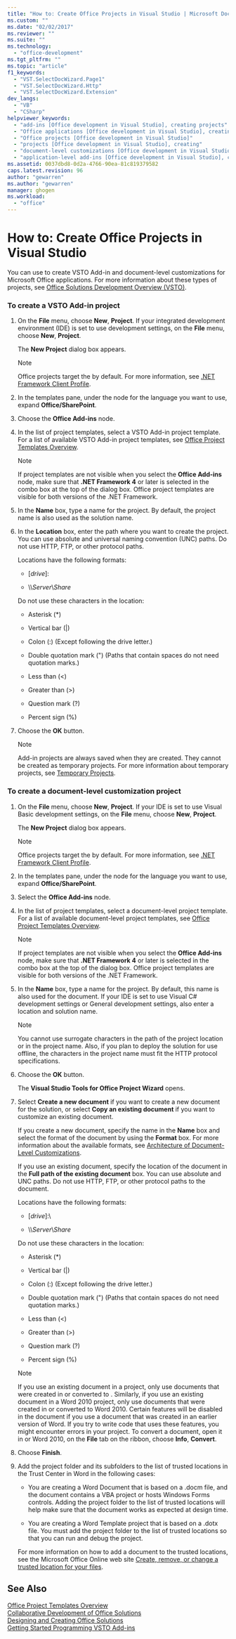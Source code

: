 ```yaml
---
title: "How to: Create Office Projects in Visual Studio | Microsoft Docs"
ms.custom: ""
ms.date: "02/02/2017"
ms.reviewer: ""
ms.suite: ""
ms.technology: 
  - "office-development"
ms.tgt_pltfrm: ""
ms.topic: "article"
f1_keywords: 
  - "VST.SelectDocWizard.Page1"
  - "VST.SelectDocWizard.Http"
  - "VST.SelectDocWizard.Extension"
dev_langs: 
  - "VB"
  - "CSharp"
helpviewer_keywords: 
  - "add-ins [Office development in Visual Studio], creating projects"
  - "Office applications [Office development in Visual Studio], creating"
  - "Office projects [Office development in Visual Studio]"
  - "projects [Office development in Visual Studio], creating"
  - "document-level customizations [Office development in Visual Studio], creating"
  - "application-level add-ins [Office development in Visual Studio], creating projects"
ms.assetid: 0037dbd8-0d2a-4766-90ea-81c819379582
caps.latest.revision: 96
author: "gewarren"
ms.author: "gewarren"
manager: ghogen
ms.workload: 
  - "office"
---
```

# How to: Create Office Projects in Visual Studio
  You can use  to create VSTO Add-in and document-level customizations for Microsoft Office applications. For more information about these types of projects, see [Office Solutions Development Overview &#40;VSTO&#41;](../vsto/office-solutions-development-overview-vsto.md).  
  

  

  
### To create a VSTO Add-in project  
  
1.  On the **File** menu, choose **New**, **Project**. If your integrated development environment (IDE) is set to use  development settings, on the **File** menu, choose **New**, **Project**.  
  
     The **New Project** dialog box appears.  
  
    > [!NOTE]  
    >  Office projects target the  by default. For more information, see [.NET Framework Client Profile](/dotnet/framework/deployment/client-profile).  
  
2.  In the templates pane, under the node for the language you want to use, expand **Office/SharePoint**.  
  
3.  Choose the **Office Add-ins** node.  
  
4.  In the list of project templates, select a VSTO Add-in project template. For a list of available VSTO Add-in project templates, see [Office Project Templates Overview](../vsto/office-project-templates-overview.md).  
  
    > [!NOTE]  
    >  If project templates are not visible when you select the **Office Add-ins** node, make sure that **.NET Framework 4** or later is selected in the combo box at the top of the dialog box. Office project templates are visible for both versions of the .NET Framework.  
  
5.  In the **Name** box, type a name for the project. By default, the project name is also used as the solution name.  
  
6.  In the **Location** box, enter the path where you want to create the project. You can use absolute and universal naming convention (UNC) paths. Do not use HTTP, FTP, or other protocol paths.  
  
     Locations have the following formats:  
  
    -   [*drive*\]:  
  
    -   \\\\*Server*\\*Share*  
  
     Do not use these characters in the location:  
  
    -   Asterisk (*)  
  
    -   Vertical bar (|)  
  
    -   Colon (:) (Except following the drive letter.)  
  
    -   Double quotation mark (") (Paths that contain spaces do not need quotation marks.)  
  
    -   Less than (\<)  
  
    -   Greater than (>)  
  
    -   Question mark (?)  
  
    -   Percent sign (%)  
  
7.  Choose the **OK** button.  
  
    > [!NOTE]  
    >  Add-in projects are always saved when they are created. They cannot be created as temporary projects. For more information about temporary projects, see [Temporary Projects](http://msdn.microsoft.com/en-us/9cf1944c-7045-44cc-8701-7b0eb4099f2b).  
  
### To create a document-level customization project  
  
1.  On the **File** menu, choose **New**, **Project**. If your IDE is set to use Visual Basic development settings, on the **File** menu, choose **New**, **Project**.  
  
     The **New Project** dialog box appears.  
  
    > [!NOTE]  
    >  Office projects target the  by default.  For more information, see [.NET Framework Client Profile](/dotnet/framework/deployment/client-profile).  
  
2.  In the templates pane, under the node for the language you want to use, expand **Office/SharePoint**.  
  
3.  Select the **Office Add-ins** node.  
  
4.  In the list of project templates, select a document-level project template. For a list of available document-level project templates, see [Office Project Templates Overview](../vsto/office-project-templates-overview.md).  
  
    > [!NOTE]  
    >  If project templates are not visible when you select the **Office Add-ins** node, make sure that **.NET Framework 4** or later is selected in the combo box at the top of the dialog box. Office project templates are visible for both versions of the .NET Framework.  
  
5.  In the **Name** box, type a name for the project. By default, this name is also used for the document. If your IDE is set to use Visual C# development settings or General development settings, also enter a location and solution name.  
  
    > [!NOTE]  
    >  You cannot use surrogate characters in the path of the project location or in the project name. Also, if you plan to deploy the solution for use offline, the characters in the project name must fit the HTTP protocol specifications.  
  
6.  Choose the **OK** button.  
  
     The **Visual Studio Tools for Office Project Wizard** opens.  
  
7.  Select **Create a new document** if you want to create a new document for the solution, or select **Copy an existing document** if you want to customize an existing document.  
  
     If you create a new document, specify the name in the **Name** box and select the format of the document by using the **Format** box. For more information about the available formats, see [Architecture of Document-Level Customizations](../vsto/architecture-of-document-level-customizations.md).  
  
     If you use an existing document, specify the location of the document in the **Full path of the existing document** box. You can use absolute and UNC paths. Do not use HTTP, FTP, or other protocol paths to the document.  
  
     Locations have the following formats:  
  
    -   [*drive*\]:\  
  
    -   \\\\*Server*\\*Share*  
  
     Do not use these characters in the location:  
  
    -   Asterisk (*)  
  
    -   Vertical bar (|)  
  
    -   Colon (:) (Except following the drive letter.)  
  
    -   Double quotation mark (") (Paths that contain spaces do not need quotation marks.)  
  
    -   Less than (\<)  
  
    -   Greater than (>)  
  
    -   Question mark (?)  
  
    -   Percent sign (%)  
  
    > [!NOTE]  
    >  If you use an existing document in a  project, only use documents that were created in or converted to . Similarly, if you use an existing document in a Word 2010 project, only use documents that were created in or converted to Word 2010. Certain features will be disabled in the document if you use a document that was created in an earlier version of Word. If you try to write code that uses these features, you might encounter errors in your project. To convert a document, open it in  or Word 2010, on the **File** tab on the ribbon, choose **Info**, **Convert**.  
  
8.  Choose **Finish**.  
  
9. Add the project folder and its subfolders to the list of trusted locations in the Trust Center in Word in the following cases:  
  
    -   You are creating a Word Document that is based on a .docm file, and the document contains a VBA project or hosts Windows Forms controls. Adding the project folder to the list of trusted locations will help make sure that the document works as expected at design time.  
  
    -   You are creating a Word Template project that is based on a .dotx file. You must add the project folder to the list of trusted locations so that you can run and debug the project.  
  
     For more information on how to add a document to the trusted locations, see the Microsoft Office Online web site [Create, remove, or change a trusted location for your files](https://support.office.com/en-au/article/Create-remove-or-change-a-trusted-location-for-your-files-f5151879-25ea-4998-80a5-4208b3540a62).  
  
## See Also  
 [Office Project Templates Overview](../vsto/office-project-templates-overview.md)   
 [Collaborative Development of Office Solutions](../vsto/collaborative-development-of-office-solutions.md)   
 [Designing and Creating Office Solutions](../vsto/designing-and-creating-office-solutions.md)   
 [Getting Started Programming VSTO Add-ins](../vsto/getting-started-programming-vsto-add-ins.md)  
